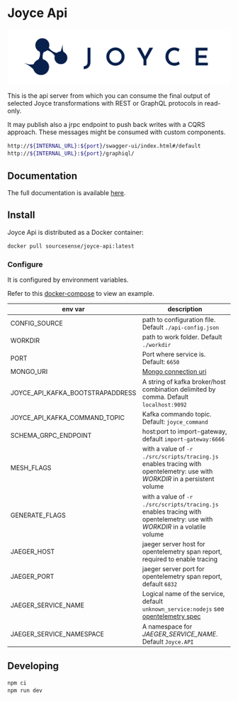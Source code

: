 # Joyce Api

[![Publish Snapshot][joyce logo]](https://sourcesense.github.io/joyce/docs/overview)

This is the api server from which you can consume the final output of selected Joyce transformations with REST or GraphQL protocols in read-only.

It may publish also a jrpc endpoint to push back writes with a CQRS approach. These messages might be consumed with custom components.

```bash
http://${INTERNAL_URL}:${port}/swagger-ui/index.html#/default
http://${INTERNAL_URL}:${port}/graphiql/
```

## Documentation

The full documentation is available [here](https://sourcesense.github.io/joyce/docs/rest).

## Install

Joyce Api is distributed as a Docker container:

```bash
docker pull sourcesense/joyce-api:latest
```

### Configure

It is configured by environment variables.

Refer to this [docker-compose] to view an example.

| env var                          | description                                                                                                                 |
| -------------------------------- | --------------------------------------------------------------------------------------------------------------------------- |
| CONFIG_SOURCE                    | path to configuration file. Default `./api-config.json`                                                                        |
| WORKDIR                          | path to work folder. Default `./workdir`                                                                                    |
| PORT                             | Port where service is. Default: `6650`                                                                                      |
| MONGO_URI                        | [Mongo connection uri]                                                                                                      |
| JOYCE_API_KAFKA_BOOTSTRAPADDRESS | A string of kafka broker/host combination delimited by comma. Default `localhost:9092`                                      |
| JOYCE_API_KAFKA_COMMAND_TOPIC    | Kafka commando topic. Default: `joyce_command`                                                                              |
| SCHEMA_GRPC_ENDPOINT             | host:port to import-gateway, default `import-gateway:6666`                                                                  |
| MESH_FLAGS                       | with a value of `-r ./src/scripts/tracing.js` enables tracing with opentelemetry: use with _WORKDIR_ in a persistent volume |
| GENERATE_FLAGS                   | with a value of `-r ./src/scripts/tracing.js` enables tracing with opentelemetry: use with _WORKDIR_ in a volatile volume   |
| JAEGER_HOST                      | jaeger server host for opentelemetry span report, required to enable tracing                                                |
| JAEGER_PORT                      | jaeger server port for opentelemetry span report, default `6832`                                                            |
| JAEGER_SERVICE_NAME              | Logical name of the service, default `unknown_service:nodejs` see [opentelemetry spec]                                      |
| JAEGER_SERVICE_NAMESPACE         | A namespace for _JAEGER_SERVICE_NAME_. Default `Joyce.API`                                                                  |

## Developing

```bash
npm ci
npm run dev
```

[joyce logo]: https://github.com/sourcesense/joyce/raw/main/docs/static/img/logo-horizontal-dark-blue.png
[docker-compose]: https://github.com/sourcesense/joyce-compose/blob/master/docker-compose.yaml
[Mongo connection uri]: https://docs.mongodb.com/drivers/node/current/fundamentals/connection/#connection-uri
[opentelemetry spec]: https://github.com/open-telemetry/opentelemetry-specification/blob/main/specification/resource/semantic_conventions/README.md#service
